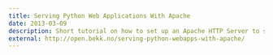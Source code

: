 ```yaml
---
title: Serving Python Web Applications With Apache
date: 2013-03-09
description: Short tutorial on how to set up an Apache HTTP Server to serve Python webapps through the Web Server Gateway Interface (WSGI).
external: http://open.bekk.no/serving-python-webapps-with-apache/
---
```


